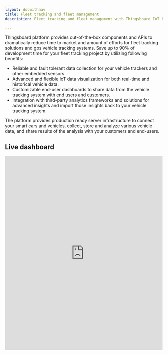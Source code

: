 ```yaml
---
layout: docwithnav
title: Fleet tracking and fleet management
description: Fleet tracking and fleet management with Thingsboard IoT Platform

---
```


Thingsboard platform provides out-of-the-box components and APIs to dramatically reduce time to market and amount of efforts 
for fleet tracking solutions and gps vehicle tracking systems.
Save up to 90% of development time for your fleet tracking project by utilizing following benefits:
 
 - Reliable and fault tolerant data collection for your vehicle trackers and other embedded sensors.
 - Advanced and flexible IoT data visualization for both real-time and historical vehicle data.
 - Customizable end-user dashboards to share data from the vehicle tracking system with end users and customers.
 - Integration with third-party analytics frameworks and solutions for advanced insights and import those insights back to your vehicle tracking system.

The platform provides production ready server infrastructure to connect your smart cars and vehicles, collect, store and analyze various vehicle data, and share results of the analysis with your customers and end-users.

## Live dashboard

<iframe id="demoFrame" src="https://demo.thingsboard.io/demo?dashboardId=83cbe060-0edc-11e7-942c-bb0136cc33d0&source=docs" frameborder="0" height="620px" width="100%"></iframe>
